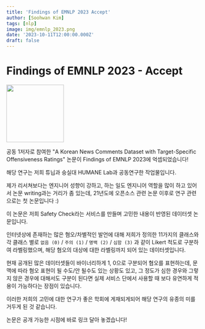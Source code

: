 ```yaml
---
title: 'Findings of EMNLP 2023 Accept'
author: [Soohwan Kim]
tags: [nlp]
image: img/emnlp_2023.png
date: '2023-10-11T12:00:00.000Z'
draft: false
---
```


# Findings of EMNLP 2023 - Accept
  
<img src="https://2023.emnlp.org/assets/images/logos/emnlp-2023-logo.png" height=150>
  
공동 1저자로 참여한 "A Korean News Comments Dataset with Target-Specific Offensiveness Ratings" 논문이 
Findings of EMNLP 2023에 억셉되었습니다!  
  
해당 연구는 저희 튜닙과 숭실대 HUMANE Lab과 공동연구한 작업물입니다.
  
제가 리서쳐보다는 엔지니어 성향이 강하고, 하는 일도 엔지니어 역할을 많이 하고 있어서 논문 writing과는 거리가 좀 
있는데, 21년도에 오픈소스 관련 논문 이후로 연구 관련으로는 첫 논문입니다 :)  
  
이 논문은 저희 Safety Check라는 서비스를 만들며 고민한 내용이 반영된 데이터셋 논문입니다.  
  
인터넷상에 존재하는 많은 혐오/차별적인 발언에 대해 저희가 정의한 11가지의 클래스와 각 클래스 별로 `없음 (0)` / `주의 (1)` / `명백 (2)` / `심함 (3)` 과 같이 Likert 척도로 구분하여 라벨링했으며, 
해당 혐오의 대상에 대한 라벨링까지 되어 있는 데이터셋입니다.  
  
현재 공개된 많은 데이터셋들이 바이너리하게 1, 0으로 구분되어 혐오를 표현하는데, 문맥에 따라 
혐오 표현이 될 수도/안 될수도 있는 상황도 있고, 그 정도가 심한 경우와 그렇지 않은 경우에 대해서도 구분이 된다면 
실제 서비스 단에서 사용할 때 보다 유연하게 적용이 가능하다는 장점이 있습니다.  
  
이러한 저희의 고민에 대한 연구가 좋은 학회에 게재되게되어 해당 연구의 유종의 미를 거두게 된 것 같습니다.  
  
논문은 공개 가능한 시점에 바로 링크 달아 놓겠습니다!

  